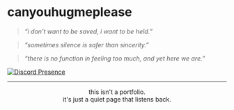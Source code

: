 # canyouhugmeplease

> _“i don't want to be saved, i want to be held.”_

> _“sometimes silence is safer than sincerity.”_

> _“there is no function in feeling too much, and yet here we are.”_

[![Discord Presence](https://lanyard-profile-readme.vercel.app/api/220325900523143168?theme=dark&bg=1A1B27&animated=true&hideDiscrim=false&borderRadius=30px&idleMessage=resting...&hideStatus=false)](https://discord.com/users/1273912478954164286)

---

<sub><p align="center">
this isn't a portfolio.  
it's just a quiet page that listens back.
</p></sub>
